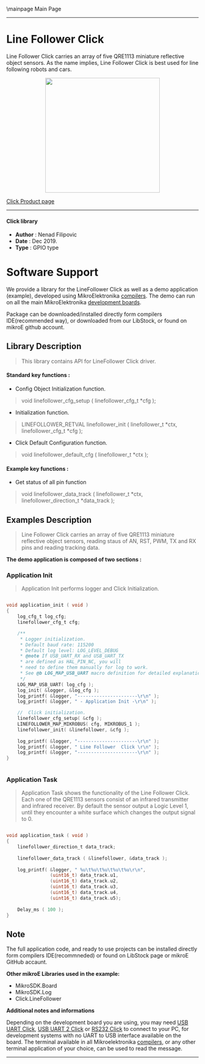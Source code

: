 \mainpage Main Page
 
 

---
# Line Follower Click

Line Follower Click carries an array of five QRE1113 miniature reflective object sensors. As the name implies, Line Follower Click is best used for line following robots and cars.

<p align="center">
  <img src="https://download.mikroe.com/images/click_for_ide/linefollower_click.png" height=300px>
</p>

[Click Product page](https://www.mikroe.com/line-follower-click)

---


#### Click library 

- **Author**        : Nenad Filipovic
- **Date**          : Dec 2019.
- **Type**          : GPIO type


# Software Support

We provide a library for the LineFollower Click 
as well as a demo application (example), developed using MikroElektronika 
[compilers](https://shop.mikroe.com/compilers). 
The demo can run on all the main MikroElektronika [development boards](https://shop.mikroe.com/development-boards).

Package can be downloaded/installed directly form compilers IDE(recommended way), or downloaded from our LibStock, or found on mikroE github account. 

## Library Description

> This library contains API for LineFollower Click driver.

#### Standard key functions :

- Config Object Initialization function.
> void linefollower_cfg_setup ( linefollower_cfg_t *cfg ); 
 
- Initialization function.
> LINEFOLLOWER_RETVAL linefollower_init ( linefollower_t *ctx, linefollower_cfg_t *cfg );

- Click Default Configuration function.
> void linefollower_default_cfg ( linefollower_t *ctx );


#### Example key functions :

- Get status of all pin function
> void linefollower_data_track ( linefollower_t *ctx, linefollower_direction_t *data_track );

## Examples Description

> Line Follower Click carries an array of five QRE1113 
> miniature reflective object sensors,
> reading staus of AN, RST, PWM, TX and RX pins and reading tracking data.

**The demo application is composed of two sections :**

### Application Init 

> Application Init performs logger and Click Initialization.

```c

void application_init ( void )
{
    log_cfg_t log_cfg;
    linefollower_cfg_t cfg;

    /** 
     * Logger initialization.
     * Default baud rate: 115200
     * Default log level: LOG_LEVEL_DEBUG
     * @note If USB_UART_RX and USB_UART_TX 
     * are defined as HAL_PIN_NC, you will 
     * need to define them manually for log to work. 
     * See @b LOG_MAP_USB_UART macro definition for detailed explanation.
     */
    LOG_MAP_USB_UART( log_cfg );
    log_init( &logger, &log_cfg );
    log_printf( &logger, "----------------------\r\n" );
    log_printf( &logger, " - Application Init -\r\n" );

    //  Click initialization.
    linefollower_cfg_setup( &cfg );
    LINEFOLLOWER_MAP_MIKROBUS( cfg, MIKROBUS_1 );
    linefollower_init( &linefollower, &cfg );
    
    log_printf( &logger, "----------------------\r\n" );
    log_printf( &logger, " Line Follower  Click \r\n" );
    log_printf( &logger, "----------------------\r\n" );
}
  
```

### Application Task

> Application Task shows the functionality of the Line Follower Click.
> Each one of the QRE1113 sensors consist of an
> infrared transmitter and infrared receiver. 
> By default the sensor output a Logic Level 1, until they encounter a 
> white surface which changes the output signal to 0.

```c

void application_task ( void )
{
    linefollower_direction_t data_track;
    
    linefollower_data_track ( &linefollower, &data_track );
    
    log_printf( &logger, " %u\t%u\t%u\t%u\t%u\r\n", 
                (uint16_t) data_track.u1, 
                (uint16_t) data_track.u2, 
                (uint16_t) data_track.u3, 
                (uint16_t) data_track.u4, 
                (uint16_t) data_track.u5);
    
    Delay_ms ( 100 );
} 

```

## Note

The full application code, and ready to use projects can be  installed directly form compilers IDE(recommneded) or found on LibStock page or mikroE GitHub accaunt.

**Other mikroE Libraries used in the example:** 

- MikroSDK.Board
- MikroSDK.Log
- Click.LineFollower

**Additional notes and informations**

Depending on the development board you are using, you may need 
[USB UART Click](https://shop.mikroe.com/usb-uart-click), 
[USB UART 2 Click](https://shop.mikroe.com/usb-uart-2-click) or 
[RS232 Click](https://shop.mikroe.com/rs232-click) to connect to your PC, for 
development systems with no UART to USB interface available on the board. The 
terminal available in all Mikroelektronika 
[compilers](https://shop.mikroe.com/compilers), or any other terminal application 
of your choice, can be used to read the message.



---
